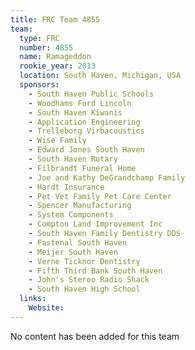 ```yaml
---
title: FRC Team 4855
team:
  type: FRC
  number: 4855
  name: Ramageddon
  rookie_year: 2013
  location: South Haven, Michigan, USA
  sponsors:
    - South Haven Public Schools
    - Woodhams Ford Lincoln
    - South Haven Kiwanis
    - Application Engineering
    - Trelleborg Virbacoustics
    - Wise Family
    - Edward Jones South Haven
    - South Haven Rotary
    - Filbrandt Funeral Home
    - Joe and Kathy DeGrandchamp Family
    - Hardt Insurance
    - Pet Vet Family Pet Care Center
    - Spencer Manufacturing
    - System Components
    - Compton Land Improvement Inc
    - South Haven Family Dentistry DDS
    - Fastenal South Haven
    - Meijer South Haven
    - Verne Ticknor Dentistry
    - Fifth Third Bank South Haven
    - John's Stereo Radio Shack
    - South Haven High School
  links:
    Website: 
---
```

No content has been added for this team